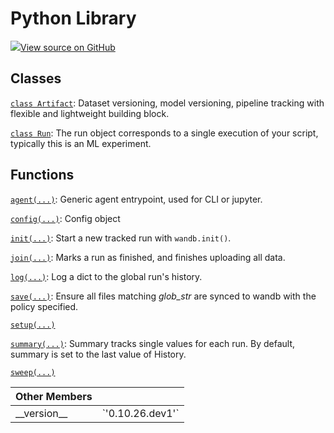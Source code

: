 # Python Library

[![](https://www.tensorflow.org/images/GitHub-Mark-32px.png)View source on GitHub](https://www.github.com/wandb/client/tree/7bbc4a4eac8eeb2bf37a62ce519e0de61c67eadf/wandb/__init__.py)

## Classes

[`class Artifact`](artifact.md): Dataset versioning, model versioning, pipeline tracking with flexible and lightweight building block.

[`class Run`](run.md): The run object corresponds to a single execution of your script, typically this is an ML experiment.

## Functions

[`agent(...)`](agent.md): Generic agent entrypoint, used for CLI or jupyter.

[`config(...)`](config.md): Config object

[`init(...)`](init.md): Start a new tracked run with `wandb.init()`.

[`join(...)`](join.md): Marks a run as finished, and finishes uploading all data.

[`log(...)`](log.md): Log a dict to the global run's history.

[`save(...)`](save.md): Ensure all files matching _glob\_str_ are synced to wandb with the policy specified.

[`setup(...)`](setup.md)

[`summary(...)`](summary.md): Summary tracks single values for each run. By default, summary is set to the last value of History.

[`sweep(...)`](sweep.md)

| Other Members |  |
| :--- | :--- |
|  \_\_version\_\_ |  \`'0.10.26.dev1'\` |

